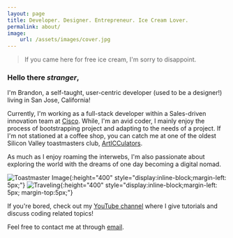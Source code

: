 ```yaml
---
layout: page
title: Developer. Designer. Entrepreneur. Ice Cream Lover.
permalink: about/
image:
    url: /assets/images/cover.jpg
---
```


> If you came here for free ice cream, I'm sorry to disappoint.

### Hello there _stranger_,

I'm Brandon, a self-taught, user-centric developer (used to be a designer!) living in San Jose, California!

Currently, I'm working as a full-stack developer within a Sales-driven innovation team at [Cisco](https://cisco.com). While, I'm an avid coder, I mainly enjoy the process of bootstrapping project and adapting to the needs of a project. If I'm not stationed at a coffee shop, you can catch me at one of the oldest Silicon Valley toastmasters club, [ArtICCulators](https://www.toastmasters.org/Find-a-Club/00005414-00005414). 

As much as I enjoy roaming the interwebs, I'm also passionate about exploring the world with the dreams of one day becoming a digital nomad.

![Toastmaster Image](https://user-images.githubusercontent.com/6020066/58042024-6cf03f00-7aee-11e9-8979-ab6d70633a6c.jpeg){:height="400" style="display:inline-block;margin-left: 5px;"}
![Traveling](https://user-images.githubusercontent.com/6020066/58042115-a4f78200-7aee-11e9-97ee-a384eef1f884.jpg){:height="400" style="display:inline-block;margin-left: 5px; margin-top:5px;"}


If you're bored, check out my [YouTube channel](https://www.youtube.com/channel/UCludBg4ol9VgvHzHe-yRUXw) where I give tutorials and discuss coding related topics!

Feel free to contact me at through [email](mailto:brandonhim@live.com).
